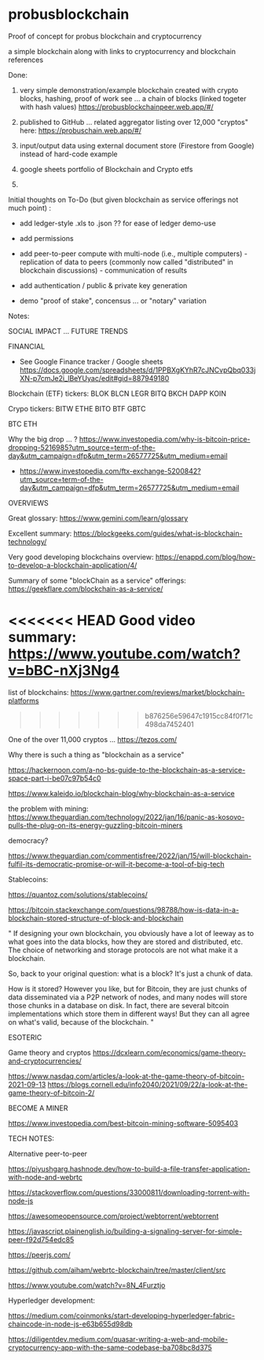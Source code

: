 # probusblockchain
Proof of concept for probus blockchain and cryptocurrency

a simple blockchain along with  links to cryptocurrency and blockchain references


Done:

1) very simple demonstration/example blockchain created with crypto blocks, hashing, proof of work
see ... a chain of blocks (linked togeter with hash values) https://probusblockchainpeer.web.app/#/

2) published to GitHub  ... related aggregator listing over 12,000 "cryptos" here: https://probuschain.web.app/#/

3) input/output data using external document store (Firestore from Google) instead of hard-code example 

4) google sheets portfolio of Blockchain and Crypto etfs 
5) 

Initial thoughts on To-Do (but given blockchain as service offerings not much point) :
 
- add ledger-style .xls to .json ?? for ease of ledger demo-use 

- add permissions

- add peer-to-peer compute with multi-node (i.e., multiple computers)
      - replication of data to peers  (commonly now called "distributed" in blockchain discussions)
      - communication of results

- add authentication / public & private key generation 

- demo "proof of stake", concensus ... or "notary" variation



Notes:


SOCIAL IMPACT ... FUTURE TRENDS






FINANCIAL

- See Google Finance tracker / Google sheets https://docs.google.com/spreadsheets/d/1PPBXgKYhR7cJNCvpQbq033jXN-p7cmJe2i_lBeYUyac/edit#gid=887949180

Blockchain (ETF) tickers: 
BLOK
BLCN
LEGR
BITQ
BKCH
DAPP
KOIN

Crypo tickers:
BITW
ETHE
BITO
BTF
GBTC

BTC
ETH




Why the big drop ... ?  https://www.investopedia.com/why-is-bitcoin-price-dropping-5216985?utm_source=term-of-the-day&utm_campaign=dfp&utm_term=26577725&utm_medium=email



- https://www.investopedia.com/ftx-exchange-5200842?utm_source=term-of-the-day&utm_campaign=dfp&utm_term=26577725&utm_medium=email








OVERVIEWS

Great glossary: https://www.gemini.com/learn/glossary

Excellent summary:  https://blockgeeks.com/guides/what-is-blockchain-technology/

Very good developing blockchains overview: https://enappd.com/blog/how-to-develop-a-blockchain-application/4/

Summary of some "blockChain as a service" offerings:  https://geekflare.com/blockchain-as-a-service/

<<<<<<< HEAD
Good video summary: 
https://www.youtube.com/watch?v=bBC-nXj3Ng4
=======
list of blockchains: https://www.gartner.com/reviews/market/blockchain-platforms

>>>>>>> b876256e59647c1915cc84f0f71c498da7452401


One of the over 11,000 cryptos ... https://tezos.com/


Why there is such a thing as "blockchain as a service"

https://hackernoon.com/a-no-bs-guide-to-the-blockchain-as-a-service-space-part-i-be07c97b54c0


https://www.kaleido.io/blockchain-blog/why-blockchain-as-a-service



the problem with mining:
https://www.theguardian.com/technology/2022/jan/16/panic-as-kosovo-pulls-the-plug-on-its-energy-guzzling-bitcoin-miners

democracy?

https://www.theguardian.com/commentisfree/2022/jan/15/will-blockchain-fulfil-its-democratic-promise-or-will-it-become-a-tool-of-big-tech



Stablecoins:

https://quantoz.com/solutions/stablecoins/



 
https://bitcoin.stackexchange.com/questions/98788/how-is-data-in-a-blockchain-stored-structure-of-block-and-blockchain

" If designing your own blockchain, you obviously have a lot of leeway as to what goes into the data blocks, 
how they are stored and distributed, etc. The choice of networking and storage protocols are not what make it a blockchain.

So, back to your original question: what is a block? It's just a chunk of data.

How is it stored? However you like, but for Bitcoin, they are just chunks of data disseminated via a P2P network of nodes, 
and many nodes will store those chunks in a database on disk. 
In fact, there are several bitcoin implementations which store them in different ways! 
But they can all agree on what's valid, because of the blockchain. "
  
 
 ESOTERIC
  
  Game theory and cryptos
   https://dcxlearn.com/economics/game-theory-and-cryptocurrencies/
   
   https://www.nasdaq.com/articles/a-look-at-the-game-theory-of-bitcoin-2021-09-13
   https://blogs.cornell.edu/info2040/2021/09/22/a-look-at-the-game-theory-of-bitcoin-2/




BECOME A MINER


https://www.investopedia.com/best-bitcoin-mining-software-5095403



TECH NOTES:

Alternative peer-to-peer

https://piyushgarg.hashnode.dev/how-to-build-a-file-transfer-application-with-node-and-webrtc
 
https://stackoverflow.com/questions/33000811/downloading-torrent-with-node-js


https://awesomeopensource.com/project/webtorrent/webtorrent


https://javascript.plainenglish.io/building-a-signaling-server-for-simple-peer-f92d754edc85


https://peerjs.com/


https://github.com/aiham/webrtc-blockchain/tree/master/client/src


https://www.youtube.com/watch?v=8N_4Furztjo



Hyperledger development:

https://medium.com/coinmonks/start-developing-hyperledger-fabric-chaincode-in-node-js-e63b655d98db



https://diligentdev.medium.com/quasar-writing-a-web-and-mobile-cryptocurrency-app-with-the-same-codebase-ba708bc8d375



